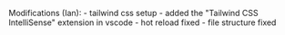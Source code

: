 Modifications (Ian):
    - tailwind css setup
    - added the "Tailwind CSS IntelliSense" extension in vscode
    - hot reload fixed
    - file structure fixed